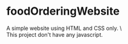 # foodOrderingWebsite      
A simple website using HTML and CSS only. \   
This project don't have any javascript.
